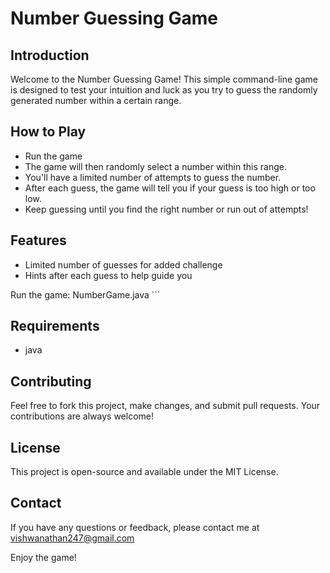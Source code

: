 # Number Guessing Game

## Introduction
Welcome to the Number Guessing Game! This simple command-line game is designed to test your intuition and luck as you try to guess the randomly generated number within a certain range.

## How to Play
- Run the game
- The game will then randomly select a number within this range.
- You'll have a limited number of attempts to guess the number.
- After each guess, the game will tell you if your guess is too high or too low.
- Keep guessing until you find the right number or run out of attempts!

## Features
- Limited number of guesses for added challenge
- Hints after each guess to help guide you


Run the game:
 NumberGame.java
\`\`\`

## Requirements
- java

## Contributing
Feel free to fork this project, make changes, and submit pull requests. Your contributions are always welcome!

## License
This project is open-source and available under the MIT License.

## Contact
If you have any questions or feedback, please contact me at vishwanathan247@gmail.com

Enjoy the game!

